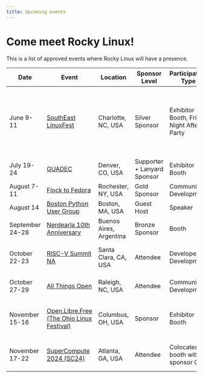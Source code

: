 ```yaml
---
title: Upcoming events
---
```


# Come meet Rocky Linux!

This is a list of approved events where Rocky Linux will have a presence.

|Date|Event|Location|Sponsor Level|Participation Type|Notes|
|-|-|-|-|-|-|
|June 9-11|[SouthEast LinuxFest](https://southeastlinuxfest.org/)|Charlotte, NC, USA|Silver Sponsor|Exhibitor Booth, Friday Night After Party|Speakers: [Louis Abel](https://speakers.southeastlinuxfest.org/southeast-linux-fest-2024/speaker/XYNUTC/), [Krista Burdine](https://speakers.southeastlinuxfest.org/southeast-linux-fest-2024/speaker/FKCSRW/), [Neil Hanlon](https://speakers.southeastlinuxfest.org/southeast-linux-fest-2024/speaker/RQTB3D/), [Joseph Tate](https://speakers.southeastlinuxfest.org/southeast-linux-fest-2024/speaker/UGM9KS/)| 
|July 19-24|[GUADEC](https://events.gnome.org/event/209/)|Denver, CO, USA|Supporter + Lanyard Sponsor|Exhibitor Booth|Speaker [Krista Burdine](https://events.gnome.org/event/209/contributions/745/)|
|August 7-11|[Flock to Fedora](https://flocktofedora.org/)|Rochester, NY, USA|Gold Sponsor|Community Development||
|August 14|[Boston Python User Group](https://about.bostonpython.com/)|Boston, MA, USA|Guest Host|Speaker|[Neil Hanlon](https://www.youtube.com/watch?v=WrWh949dans)|
|September 24-28|[Nerdearla 10th Anniversary](https://nerdear.la/en/)|Buenos Aires, Argentina|Bronze Sponsor|Booth|Speaker [Krista Burdine](https://nerdear.la/en/speakers/krista-burdine/)|
|October 22-23|[RISC-V Summit NA](https://riscv.org/event/risc-v-summit-north-america-2024/)|Santa Clara, CA, USA|Attendee|Developer Development|Neil Hanlon, Louis Abel|
|October 27-29|[All Things Open](https://2024.allthingsopen.org/)|Raleigh, NC, USA|Attendee|Community Development|Speaker [Krista Burdine](https://2024.allthingsopen.org/speakers/krista-burdine)|
|November 15-16|[Open.Libre.Free (The Ohio Linux Festival)](https://olfconference.org/)|Columbus, OH, USA|Sponsor|Exhibitor Booth|Speakers: Anthony Navarro, Maxine Hayes|
|November 17-22|[SuperCompute 2024 (SC24)](https://sc24.supercomputing.org/)|Atlanta, GA, USA|Attendee|Colocated booth with sponsor CIQ|Neil Hanlon, Krista Burdine|
